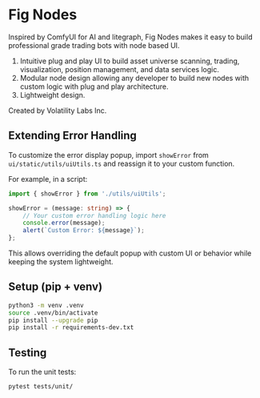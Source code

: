 # Fig Nodes

Inspired by ComfyUI for AI and litegraph, Fig Nodes makes it easy to build professional grade trading bots with node based UI.

1. Intuitive plug and play UI to build asset universe scanning, trading, visualization, position management, and data services logic. 
2. Modular node design allowing any developer to build new nodes with custom logic with plug and play architecture. 
3. Lightweight design.

Created by Volatility Labs Inc. 

## Extending Error Handling

To customize the error display popup, import `showError` from `ui/static/utils/uiUtils.ts` and reassign it to your custom function.

For example, in a script:

```typescript
import { showError } from './utils/uiUtils';

showError = (message: string) => {
    // Your custom error handling logic here
    console.error(message);
    alert(`Custom Error: ${message}`);
};
```

This allows overriding the default popup with custom UI or behavior while keeping the system lightweight. 

## Setup (pip + venv)

```bash
python3 -m venv .venv
source .venv/bin/activate
pip install --upgrade pip
pip install -r requirements-dev.txt
```

## Testing

To run the unit tests:

```bash
pytest tests/unit/
``` 